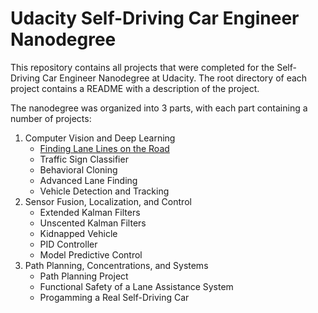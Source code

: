 ﻿# Udacity Self-Driving Car Engineer Nanodegree

This repository contains all projects that were completed for the Self-Driving Car Engineer Nanodegree at Udacity. The root directory of each project contains a README with a description of the project.

The nanodegree was organized into 3 parts, with each part containing a number of projects:

1. Computer Vision and Deep Learning
    - [Finding Lane Lines on the Road](FindingLaneLinesOnTheRoad)
    - Traffic Sign Classifier
    - Behavioral Cloning
    - Advanced Lane Finding
    - Vehicle Detection and Tracking
2. Sensor Fusion, Localization, and Control
    - Extended Kalman Filters
    - Unscented Kalman Filters
    - Kidnapped Vehicle
    - PID Controller
    - Model Predictive Control
3. Path Planning, Concentrations, and Systems
    - Path Planning Project
    - Functional Safety of a Lane Assistance System
    - Progamming a Real Self-Driving Car
